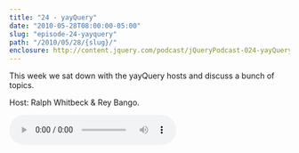 ```yaml
---
title: "24 - yayQuery"
date: "2010-05-28T08:00:00-05:00"
slug: "episode-24-yayquery"
path: "/2010/05/28/{slug}/"
enclosure: http://content.jquery.com/podcast/jQueryPodcast-024-yayQuery.mp3
---
```

This week we sat down with the yayQuery hosts and discuss a bunch of topics.

Host: Ralph Whitbeck &amp; Rey Bango.

<audio src="http://content.jquery.com/podcast/jQueryPodcast-024-yayQuery.mp3" controls=""></audio>

